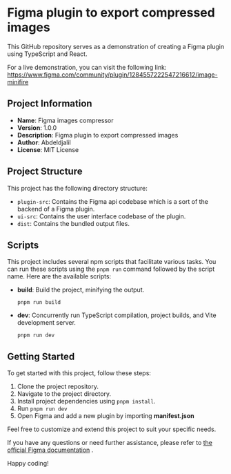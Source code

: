 # Figma plugin to export compressed images 

This GitHub repository serves as a demonstration of creating a Figma plugin using TypeScript and React. 

For a live demonstration, you can visit the following link: https://www.figma.com/community/plugin/1284557222547216612/image-minifire

## Project Information

- **Name**: Figma images compressor
- **Version**: 1.0.0
- **Description**: Figma plugin to export compressed images
- **Author**: Abdeldjalil
- **License**: MIT License

## Project Structure

This project has the following directory structure:

- `plugin-src`: Contains the Figma api codebase which is a sort of the backend of a Figma plugin.
- `ui-src`: Contains the user interface codebase of the plugin.
- `dist`: Contains the bundled output files.

## Scripts

This project includes several npm scripts that facilitate various tasks. You can run these scripts using the `pnpm run` command followed by the script name. Here are the available scripts:

- **build**: Build the project, minifying the output.

  ```
  pnpm run build
  ```

- **dev**: Concurrently run TypeScript compilation, project builds, and Vite development server.
  ```
  pnpm run dev
  ```

## Getting Started

To get started with this project, follow these steps:

1. Clone the project repository.
2. Navigate to the project directory.
3. Install project dependencies using `pnpm install`.
4. Run `pnpm run dev`
5. Open Figma and add a new plugin by importing **manifest.json**

Feel free to customize and extend this project to suit your specific needs.

If you have any questions or need further assistance, please refer to [the official Figma documentation](https://www.figma.com/plugin-docs/) .

Happy coding!
